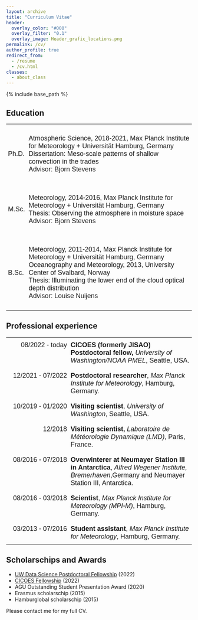 ```yaml
---
layout: archive
title: "Curriculum Vitae"
header:
  overlay_color: "#000"
  overlay_filter: "0.1"
  overlay_image: Header_grafic_locations.png
permalink: /cv/
author_profile: true
redirect_from:
  - /resume
  - /cv.html
classes:
  - about_class
---
```


{% include base_path %}

<style type="text/css">
.tg  {border:none;border-collapse:collapse;border-spacing:0;}
.tg td{border-style:solid;border-width:0px;font-family:Arial, sans-serif;font-size:18px;overflow:hidden;
  padding:10px 5px;word-break:normal;}
.tg th{border-style:solid;border-width:0px;font-family:Arial, sans-serif;font-size:18px;font-weight:normal;
  overflow:hidden;padding:10px 5px;word-break:normal;}
.tg .tg-lqy6{text-align:right;vertical-align:top}
.tg .tg-dvpl{border-color:inherit;text-align:right;vertical-align:top}
.tg .tg-0pky{border-color:inherit;text-align:left;vertical-align:top}
.tg .tg-0lax{text-align:left;vertical-align:top}
</style>

<style>.page__hero--overlay {min-height:calc(100vw * 0.95)}</style>

## Education

<table class="tg" style="undefined;table-layout: fixed; width: auto">
   <tbody>
      <tr>
         <td>Ph.D.</td>
         <td>
            <p>Atmospheric Science, 2018-2021, Max Planck Institute for Meteorology + Universität Hamburg, Germany<br>    
               Dissertation: Meso-scale patterns of shallow convection in the trades<br>
               Advisor: Bjorn Stevens
            </p>
         </td>
      </tr>
      <tr>
         <td>M.Sc.</td>
         <td>
            <p>Meteorology, 2014-2016, Max Planck Institute for Meteorology + Universität Hamburg, Germany<br>
               Thesis: Observing the atmosphere in moisture space<br>
               Advisor: Bjorn Stevens
            </p>
         </td>
      </tr>
      <tr>
         <td>B.Sc.</td>
         <td>
            <p>Meteorology, 2011-2014, Max Planck Institute for Meteorology + Universität Hamburg, Germany<br>
               Oceanography and Meteorology, 2013, University Center of Svalbard, Norway<br>
               Thesis: Illuminating the lower end of the cloud optical depth distribution<br>
               Advisor: Louise Nuijens
            </p>
         </td>
      </tr>
   </tbody>
</table>

## Professional experience

<table class="tg" style="undefined;table-layout: fixed; width: auto">
<colgroup>
<col style="width: 170px">
<col style="width: auto">
</colgroup>
<tbody>
  <tr>
    <td class="tg-dvpl">08/2022 - today</td>
    <td class="tg-0pky"><span style="font-weight:bold">CICOES (formerly JISAO) Postdoctoral fellow,</span> <span style="font-style:italic">University of Washington/NOAA PMEL</span>, Seattle, USA.</td>
  </tr>
  <tr>
    <td class="tg-dvpl">12/2021 - 07/2022</td>
    <td class="tg-0pky"><span style="font-weight:bold">Postdoctoral researcher</span>, <span style="font-style:italic">Max Planck Institute for Meteorology</span>, Hamburg, Germany.</td>
  </tr>
  <tr>
    <td class="tg-dvpl">10/2019 - 01/2020</td>
    <td class="tg-0pky"><span style="font-weight:bold">Visiting scientist</span>, <span style="font-style:italic">University of Washington</span>, Seattle, USA.</td>
  </tr>
  <tr>
    <td class="tg-dvpl">12/2018</td>
    <td class="tg-0pky"><span style="font-weight:bold">Visiting scientist,</span> <span style="font-style:italic">Laboratoire de Météorologie Dynamique (LMD)</span>, Paris, France.</td>
  </tr>
  <tr>
    <td class="tg-lqy6">08/2016 - 07/2018</td>
    <td class="tg-0lax"><span style="font-weight:bold">Overwinterer at Neumayer Station III in Antarctica</span>, <span style="font-style:italic">Alfred Wegener Institute, Bremerhaven</span>,Germany and Neumayer Station III, Antarctica.</td>
  </tr>
  <tr>
    <td class="tg-lqy6">08/2016 - 03/2018</td>
    <td class="tg-0lax"><span style="font-weight:bold">Scientist</span>, <span style="font-style:italic">Max Planck Institute for Meteorology (MPI-M)</span>, Hamburg, Germany.</td>
  </tr>
  <tr>
    <td class="tg-lqy6">03/2013 - 07/2016</td>
    <td class="tg-0lax"><span style="font-weight:bold">Student assistant</span>, <span style="font-style:italic">Max Planck Institute for Meteorology</span>, Hamburg, Germany.</td>
  </tr>
</tbody>
</table>

## Scholarschips and Awards

- [UW Data Science Postdoctoral Fellowship](https://escience.washington.edu/member/hauke-schulz/) (2022)
- [CICOES Fellowship](https://cicoes.uw.edu/education/postdoc-program/) (2022)
- AGU Outstanding Student Presentation Award (2020)
- Erasmus scholarschip (2015)
- Hamburglobal scholarschip (2015)

Please contact me for my full CV.
